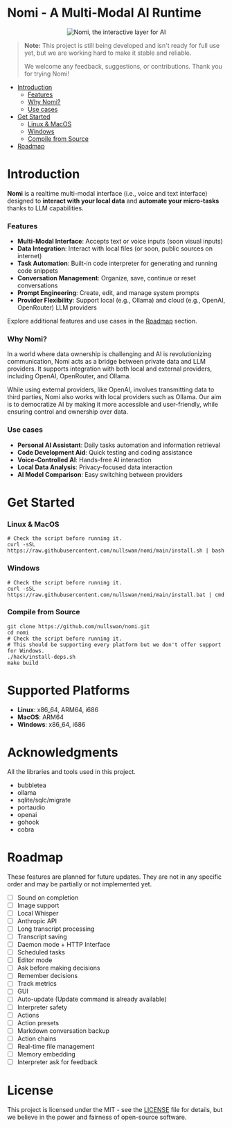 # Nomi - A Multi-Modal AI Runtime

<p align="center">
  <img src="https://github.com/user-attachments/assets/5984c6d7-0d10-4325-af74-a69a87ff0eff" alt="Nomi, the interactive layer for AI">
</p>

> **Note:** This project is still being developed and isn't ready for full use yet, but we are working hard to make it stable and reliable.
>
> We welcome any feedback, suggestions, or contributions. Thank you for trying Nomi!

- [Introduction](#introduction)
  - [Features](#features)
  - [Why Nomi?](#why-nomi)
  - [Use cases](#use-cases)
- [Get Started](#get-started)
  - [Linux & MacOS](#linux--macos)
  - [Windows](#windows)
  - [Compile from Source](#compile-from-source)
- [Roadmap](#roadmap)

# Introduction

**Nomi** is a realtime multi-modal interface (i.e., voice and text interface) designed to **interact with your local data** and **automate your micro-tasks** thanks to LLM capabilities.

### Features

- **Multi-Modal Interface**: Accepts text or voice inputs (soon visual inputs)
- **Data Integration**: Interact with local files (or soon, public sources on internet)
- **Task Automation**: Built-in code interpreter for generating and running code snippets
- **Conversation Management**: Organize, save, continue or reset conversations
- **Prompt Engineering**: Create, edit, and manage system prompts
- **Provider Flexibility**: Support local (e.g., Ollama) and cloud (e.g., OpenAI, OpenRouter) LLM providers

Explore additional features and use cases in the [Roadmap](#roadmap) section.

### Why Nomi?

In a world where data ownership is challenging and AI is revolutionizing communication, Nomi acts as a bridge between private data and LLM providers.
It supports integration with both local and external providers, including OpenAI, OpenRouter, and Ollama.

While using external providers, like OpenAI, involves transmitting data to third parties, Nomi also works with local providers such as Ollama.
Our aim is to democratize AI by making it more accessible and user-friendly, while ensuring control and ownership over data.

### Use cases

- **Personal AI Assistant**: Daily tasks automation and information retrieval
- **Code Development Aid**: Quick testing and coding assistance
- **Voice-Controlled AI**: Hands-free AI interaction
- **Local Data Analysis**: Privacy-focused data interaction
- **AI Model Comparison**: Easy switching between providers

# Get Started

### Linux & MacOS

```shell
# Check the script before running it.
curl -sSL https://raw.githubusercontent.com/nullswan/nomi/main/install.sh | bash
```

### Windows

```shell
# Check the script before running it.
curl -sSL https://raw.githubusercontent.com/nullswan/nomi/main/install.bat | cmd
```

### Compile from Source

```shell
git clone https://github.com/nullswan/nomi.git
cd nomi
# Check the script before running it.
# This should be supporting every platform but we don't offer support for Windows.
./hack/install-deps.sh
make build
```

# Supported Platforms

- **Linux**: x86_64, ARM64, i686
- **MacOS**: ARM64
- **Windows**: x86_64, i686

# Acknowledgments

All the libraries and tools used in this project.
- bubbletea
- ollama
- sqlite/sqlc/migrate
- portaudio
- openai
- gohook
- cobra

# Roadmap

These features are planned for future updates. They are not in any specific order and may be partially or not implemented yet.

- [ ] Sound on completion
- [ ] Image support
- [ ] Local Whisper
- [ ] Anthropic API
- [ ] Long transcript processing
- [ ] Transcript saving
- [ ] Daemon mode + HTTP Interface
- [ ] Scheduled tasks
- [ ] Editor mode
- [ ] Ask before making decisions
- [ ] Remember decisions
- [ ] Track metrics
- [ ] GUI
- [ ] Auto-update (Update command is already available)
- [ ] Interpreter safety
- [ ] Actions
- [ ] Action presets
- [ ] Markdown conversation backup
- [ ] Action chains
- [ ] Real-time file management
- [ ] Memory embedding
- [ ] Interpreter ask for feedback

# License

This project is licensed under the MIT - see the [LICENSE](LICENSE) file for details, but we believe in the power and fairness of open-source software.
